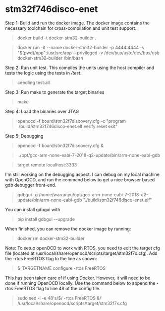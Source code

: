 # stm32f746disco-enet

Step 1: Build and run the docker image. The docker image contains the necessary toolchain for cross-compilation and unit test support.
  > docker build -t docker-stm32-builder .

  > docker run -it --name docker-stm32-builder -p 4444:4444 -v "$(pwd)/app":/usr/src/app --privileged -v /dev/bus/usb:/dev/bus/usb docker-stm32-builder /bin/bash

Step 2: Run unit test. This compiles the units using the host compiler and tests the logic using the tests in _/test_.
  > ceedling test:all

Step 3: Run make to generate the target binaries
  > make

Step 4: Load the binaries over JTAG
  > openocd -f board/stm32f7discovery.cfg -c "program ./build/stm32f746disco-enet.elf verify reset exit"

Step 5: Debugging
  > openocd -f board/stm32f7discovery.cfg &

  > ../opt/gcc-arm-none-eabi-7-2018-q2-update/bin/arm-none-eabi-gdb

  > target remote localhost:3333

I'm still working on the debugging aspect. I can debug on my local machine with OpenOCD, and run the command below to get a nice browser based gdb debugger front-end.

> gdbgui -g /home/warranyu/opt/gcc-arm-none-eabi-7-2018-q2-update/bin/arm-none-eabi-gdb "./build/stm32f746disco-enet.elf"

You can install gdbgui with

> pip install gdbgui --upgrade

When finished, you can remove the docker image by running:
  > docker rm docker-stm32-builder


Note: To setup openOCD to work with RTOS, you need to edit the target cfg file (located at /usr/local/share/openocd/scripts/target/stm32f7x.cfg). Add the -rtos FreeRTOS flag to the line as shown:
  > $_TARGETNAME configure -rtos FreeRTOS

This has been taken care of if using Docker. However, it will need to be done if running OpenOCD locally. Use the command below to append the -rtos FreeRTOS flag to line 48 of the config file.
  > sudo sed -i -e 48's/$/ -rtos FreeRTOS &/' /usr/local/share/openocd/scripts/target/stm32f7x.cfg
